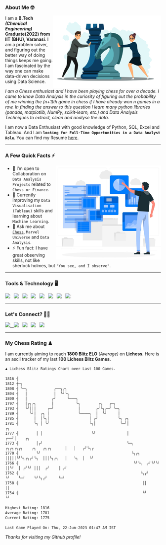 ### About Me 🤓
<img align="right" alt="Coding" width="350" src="https://github.com/Laxman-Lakhan/Laxman-Lakhan/blob/master/Assets/Chess_Vector.jpg">   

I am a **B.Tech** _**(Chemical Engineering)**_ **Graduate(2022) from IIT (BHU), Varanasi**. I am a problem solver, and figuring out the better way of doing things keeps me going. I am fascinated by the way one can make data-driven decisions using Data Science. 

_I am a Chess enthusiast and I have been playing chess for over a decade. I came to know Data Analysis in the curiosity of figuring out the probability of me winning the (n+1)th game in chess if I have already won n games in a row. In finding the answer to this question I learn many python libraries (pandas, matplotlib, NumPy, scikit-learn, etc.) and Data Analysis Techniques to extract, clean and analyse the data._

I am now a Data Enthusiast with good knowledge of Python, SQL, Excel and Tableau. And I am **`looking for Full-Time Opportunities in a Data Analyst Role`**. You can find my Resume
 [here](https://drive.google.com/file/d/1UIOoogRLj5eGQFQBkuvMmTISZVdl2Ok7/view?usp=sharing).


---

### A Few Quick Facts ⚡️
<img align="right" alt="Coding" width="340" src="https://github.com/Laxman-Lakhan/Laxman-Lakhan/blob/master/Assets/Data_Vector.jpg">   

- 🤝 I’m open to Collaboration on `Data Analysis Projects` related to `Chess or Finance`.
- 📖 Currently improving my `Data Visualisation (Tableau)` skills and learning about `Machine Learning`.
- 💬 Ask me about [`Chess`](https://lichess.org/@/YourKingIsInDanger), `Marvel Universe` and `Data Analysis`.
- ⚡️ Fun fact: I have great observing skills, not like sherlock holmes, but `"You see, and I observe"`.

---
### Tools & Technology 🖥

<img src="https://img.shields.io/badge/Python-white?logo=Python&logoColor=ColorName&style=ShieldStyle" /> &nbsp;
<img src="https://img.shields.io/badge/MySQL-white?logo=MySQL&logoColor=ColorName&style=ShieldStyle" /> &nbsp;
<img src="https://img.shields.io/badge/Tableau-white?logo=Tableau&logoColor=ColorName&style=ShieldStyle" /> &nbsp;
<img src="https://img.shields.io/badge/Excel-white?logo=Microsoft+Excel&logoColor=196F3D&style=ShieldStyle" /> &nbsp;
<img src="https://img.shields.io/badge/Jupyter-white?logo=Jupyter&logoColor=ColorName&style=ShieldStyle" /> &nbsp;
<img src="https://img.shields.io/badge/pandas-white?logo=Pandas&logoColor=000080&style=ShieldStyle" /> &nbsp;
<img src="https://img.shields.io/badge/numpy-white?logo=Numpy&logoColor=85C1E9&style=ShieldStyle" /> &nbsp;
<img src="https://img.shields.io/badge/scikit learn-white?logo=Scikit+Learn&logoColor=ColorName&style=ShieldStyle" /> &nbsp;



---

### Let's Connect? 🫳🏻

<a href="mailto:laxmansingh.lakhan@gmail.com"> <img src="https://img.icons8.com/fluent/48/000000/gmail.png" width="3.5%"/> &nbsp;
[<img src="https://img.icons8.com/color/48/000000/linkedin.png" width="3.5%"/>](https://www.linkedin.com/in/laxman-lakhan/)  &nbsp;
[<img src="https://img.icons8.com/fluent/48/000000/facebook-new.png" width="3.5%"/>](https://www.facebook.com/s.laxmanlakhan/)  &nbsp;
[<img src="https://img.icons8.com/fluent/48/000000/instagram-new.png" width="3.5%"/>](https://www.instagram.com/laxman.lakhan/)  &nbsp;
[<img src="https://img.icons8.com/color/48/000000/twitter.png" width="3.5%"/>](https://twitter.com/laxman__lakhan)  &nbsp;

 ---
  
### My Chess Rating ♟
  
I am currently aiming to reach **1800 Blitz ELO** *(Average)* on **Lichess**. Here is an ascii tracker of my last **100 Lichess Blitz Games**.

  ```
  ♟︎ 𝙻𝚒𝚌𝚑𝚎𝚜𝚜 𝙱𝚕𝚒𝚝𝚣 𝚁𝚊𝚝𝚒𝚗𝚐𝚜 𝙲𝚑𝚊𝚛𝚝 𝚘𝚟𝚎𝚛 𝙻𝚊𝚜𝚝 𝟷00 𝙶𝚊𝚖𝚎𝚜.
  
1816 ┤
1812 ┼─╮
1808 ┤ ╰─╮            ╭──╮╭╮
1804 ┤   │            │  ╰╯╰╮
1800 ┤   │           ╭╯     ╰───╮
1797 ┤   │╭╮╭╮       │          ╰╮        ╭╮   ╭─╮
1793 ┤   ╰╯│││     ╭─╯           │       ╭╯╰╮╭─╯ ╰─╮
1789 ┤     ╰╯│  ╭╮ │             ╰────╮  │  ╰╯     │
1785 ┤       │  │╰╮│                  │ ╭╯         ╰╮ ╭╮
1781 ┤       ╰╮ │ ╰╯                  ╰╮│           ╰─╯│                                       ╭╮
1777 ┤        │ │                      ╰╯              │                                    ╭──╯│    ╭╮
1773 ┤        │╭╯                                      ╰─╮       ╭╮╭╮╭╮╭╮    ╭╮   ╭╮╭╮      │   │   ╭╯╰╮╭
1770 ┤        ╰╯                                         ╰╮╭╮    │││││╰╯╰╮╭╮╭╯╰╮  │││╰╮╭╮   │   ╰╮  │  ╰╯
1766 ┤                                                    ╰╯╰╮  ╭╯╰╯╰╯   ││╰╯  │ ╭╯╰╯ │││  ╭╯    │ ╭╯
1762 ┤                                                       ╰╮╭╯        ╰╯    ╰─╯    ╰╯╰╮╭╯     ╰─╯
1758 ┤                                                        ││                         ││
1754 ┤                                                        ╰╯                         ╰╯ 

Highest Rating: 1816
Average Rating: 1781
Current Rating: 1775 

Last Game Played On: Thu, 22-Jun-2023 01:47 AM IST
  ```
  
  
*Thanks for visiting my Github profile!*

